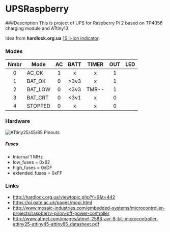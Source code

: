 # UPSRaspberry

###Description
This is project of UPS for Raspberry Pi 2 based on TP4056 charging module and ATtiny13.

Idea from __hardlock.org.ua__ [1S li-ion indicator](http://hardlock.org.ua/viewtopic.php?f=9&t=442).

### Modes

 Nmbr |   Mode  | AC  | BATT | TIMER | OUT | LED
:----:| ------- |:---:|:----:|:-----:|:---:|:------
  0   | AC_OK   |  1  |  x   |   x   |  1  |  
  1   | BAT_OK  |  0  | >3v3 |   x   |  1  |  
  2   | BAT_LOW |  0  | <3v3 | TMR-- |  1  |  
  3   | BAT_CRT |  0  | <3v1 |   x   |  0  |  
  4   | STOPPED |  0  |  x   |   x   |  0  |  

### Hardware
![ATtiny25/45/85 Pinouts](https://github.com/YKatrechko/UPSRaspberry/images/ATtiny-Pinouts-8.jpg "ATtiny25/45/85 Pinouts")

##### Fuses
- Internal 1 MHz
- low_fuses = 0x62
- high_fuses = 0xDF
- extended_fuses = 0xFF

### Links
- http://hardlock.org.ua/viewtopic.php?f=9&t=442
- https://pi.gate.ac.uk/pages/mopi.html
- http://www.mosaic-industries.com/embedded-systems/microcontroller-projects/raspberry-pi/on-off-power-controller
- http://www.atmel.com/images/atmel-2586-avr-8-bit-microcontroller-attiny25-attiny45-attiny85_datasheet.pdf

